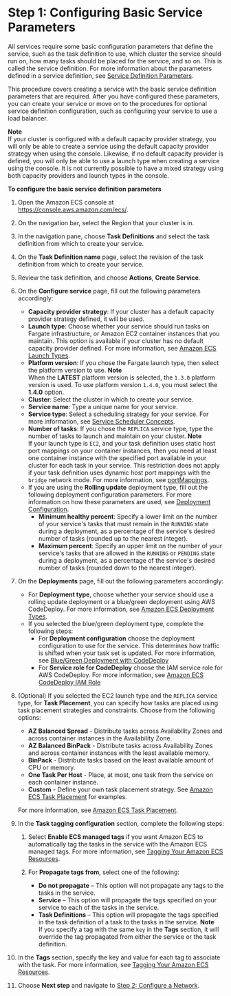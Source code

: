 # Step 1: Configuring Basic Service Parameters<a name="basic-service-params"></a>

All services require some basic configuration parameters that define the service, such as the task definition to use, which cluster the service should run on, how many tasks should be placed for the service, and so on\. This is called the service definition\. For more information about the parameters defined in a service definition, see [Service Definition Parameters](service_definition_parameters.md)\.

This procedure covers creating a service with the basic service definition parameters that are required\. After you have configured these parameters, you can create your service or move on to the procedures for optional service definition configuration, such as configuring your service to use a load balancer\.

**Note**  
If your cluster is configured with a default capacity provider strategy, you will only be able to create a service using the default capacity provider strategy when using the console\. Likewise, if no default capacity provider is defined, you will only be able to use a launch type when creating a service using the console\. It is not currently possible to have a mixed strategy using both capacity providers and launch types in the console\.

**To configure the basic service definition parameters**

1. Open the Amazon ECS console at [https://console\.aws\.amazon\.com/ecs/](https://console.aws.amazon.com/ecs/)\.

1. On the navigation bar, select the Region that your cluster is in\.

1. In the navigation pane, choose **Task Definitions** and select the task definition from which to create your service\.

1. On the **Task Definition name** page, select the revision of the task definition from which to create your service\.

1. Review the task definition, and choose **Actions**, **Create Service**\.

1. On the **Configure service** page, fill out the following parameters accordingly:
   + **Capacity provider strategy**: If your cluster has a default capacity provider strategy defined, it will be used\.
   + **Launch type**: Choose whether your service should run tasks on Fargate infrastructure, or Amazon EC2 container instances that you maintain\. This option is available if your cluster has no default capacity provider defined\. For more information, see [Amazon ECS Launch Types](launch_types.md)\. 
   + **Platform version**: If you chose the Fargate launch type, then select the platform version to use\.
**Note**  
When the **LATEST** platform version is selected, the `1.3.0` platform version is used\. To use platform version `1.4.0`, you must select the **1\.4\.0** option\.
   + **Cluster**: Select the cluster in which to create your service\.
   + **Service name**: Type a unique name for your service\.
   + **Service type**: Select a scheduling strategy for your service\. For more information, see [Service Scheduler Concepts](ecs_services.md#service_scheduler)\.
   + **Number of tasks**: If you chose the `REPLICA` service type, type the number of tasks to launch and maintain on your cluster\.
**Note**  
If your launch type is `EC2`, and your task definition uses static host port mappings on your container instances, then you need at least one container instance with the specified port available in your cluster for each task in your service\. This restriction does not apply if your task definition uses dynamic host port mappings with the `bridge` network mode\. For more information, see [portMappings](task_definition_parameters.md#ContainerDefinition-portMappings)\.
   + If you are using the **Rolling update** deployment type, fill out the following deployment configuration parameters\. For more information on how these parameters are used, see [Deployment Configuration](service_definition_parameters.md#sd-deploymentconfiguration)\.
     + **Minimum healthy percent**: Specify a lower limit on the number of your service's tasks that must remain in the `RUNNING` state during a deployment, as a percentage of the service's desired number of tasks \(rounded up to the nearest integer\)\.
     + **Maximum percent**: Specify an upper limit on the number of your service's tasks that are allowed in the `RUNNING` or `PENDING` state during a deployment, as a percentage of the service's desired number of tasks \(rounded down to the nearest integer\)\.

1. On the **Deployments** page, fill out the following parameters accordingly:
   + For **Deployment type**, choose whether your service should use a rolling update deployment or a blue/green deployment using AWS CodeDeploy\. For more information, see [Amazon ECS Deployment Types](deployment-types.md)\.
   + If you selected the blue/green deployment type, complete the following steps:
     + For **Deployment configuration** choose the deployment configuration to use for the service\. This determines how traffic is shifted when your task set is updated\. For more information, see [Blue/Green Deployment with CodeDeploy](deployment-type-bluegreen.md)
     + For **Service role for CodeDeploy** choose the IAM service role for AWS CodeDeploy\. For more information, see [Amazon ECS CodeDeploy IAM Role](codedeploy_IAM_role.md)

1. \(Optional\) If you selected the EC2 launch type and the `REPLICA` service type, for **Task Placement**, you can specify how tasks are placed using task placement strategies and constraints\. Choose from the following options:
   + **AZ Balanced Spread** \- Distribute tasks across Availability Zones and across container instances in the Availability Zone\.
   + **AZ Balanced BinPack** \- Distribute tasks across Availability Zones and across container instances with the least available memory\.
   + **BinPack** \- Distribute tasks based on the least available amount of CPU or memory\.
   + **One Task Per Host** \- Place, at most, one task from the service on each container instance\.
   + **Custom** \- Define your own task placement strategy\. See [Amazon ECS Task Placement](task-placement.md) for examples\.

    For more information, see [Amazon ECS Task Placement](task-placement.md)\.

1. In the **Task tagging configuration** section, complete the following steps:

   1. Select **Enable ECS managed tags** if you want Amazon ECS to automatically tag the tasks in the service with the Amazon ECS managed tags\. For more information, see [Tagging Your Amazon ECS Resources](https://docs.aws.amazon.com/AmazonECS/latest/developerguide/ecs-using-tags.html)\.

   1. For **Propagate tags from**, select one of the following:
      + **Do not propagate** – This option will not propagate any tags to the tasks in the service\.
      + **Service** – This option will propagate the tags specified on your service to each of the tasks in the service\.
      + **Task Definitions** – This option will propagate the tags specified in the task definition of a task to the tasks in the service\.
**Note**  
If you specify a tag with the same `key` in the **Tags** section, it will override the tag propagated from either the service or the task definition\.

1. In the **Tags** section, specify the key and value for each tag to associate with the task\. For more information, see [Tagging Your Amazon ECS Resources](https://docs.aws.amazon.com/AmazonECS/latest/developerguide/ecs-using-tags.html)\.

1. Choose **Next step** and navigate to [Step 2: Configure a Network](service-configure-network.md)\.